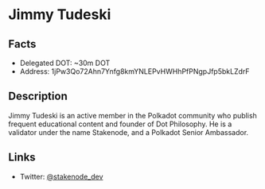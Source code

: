 # Jimmy Tudeski

## Facts
- Delegated DOT: ~30m DOT
- Address: 1jPw3Qo72Ahn7Ynfg8kmYNLEPvHWHhPfPNgpJfp5bkLZdrF

## Description

Jimmy Tudeski is an active member in the Polkadot community who publish frequent educational content and founder of Dot Philosophy. He is a validator under the name Stakenode, and a Polkadot Senior Ambassador.

## Links
- Twitter: [@stakenode_dev](https://twitter.com/stakenode_dev)